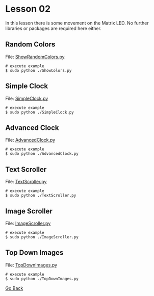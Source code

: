 # Lesson 02

In this lesson there is some movement on the Matrix LED. No further libraries or packages are required here either.

## Random Colors

File: [ShowRandomColors.py](./ShowRandomColors.py)

```shell
# execute example
$ sudo python ./ShowColors.py
```

## Simple Clock

File: [SimpleClock.py](./SimpleClock.py)

```shell
# execute example
$ sudo python ./SimpleClock.py
```

## Advanced Clock

File: [AdvancedClock.py](./AdvancedClock.py)

```shell
# execute example
$ sudo python ./AdvancedClock.py
```

## Text Scroller

File: [TextScroller.py](./TextScroller.py)

```shell
# execute example
$ sudo python ./TextScroller.py
```

## Image Scroller

File: [ImageScroller.py](./ImageScroller.py)

```shell
# execute example
$ sudo python ./ImageScroller.py
```

## Top Down Images

File: [TopDownImages.py](./TopDownImages.py)

```shell
# execute example
$ sudo python ./TopDownImages.py
```

[Go Back](../readme.md)
